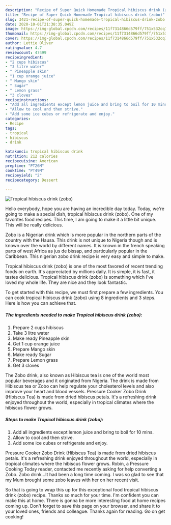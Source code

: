 ```yaml
---
description: "Recipe of Super Quick Homemade Tropical hibiscus drink (zobo)"
title: "Recipe of Super Quick Homemade Tropical hibiscus drink (zobo)"
slug: 3421-recipe-of-super-quick-homemade-tropical-hibiscus-drink-zobo
date: 2020-10-01T21:38:35.049Z
image: https://img-global.cpcdn.com/recipes/11f7314866d579ff/751x532cq70/tropical-hibiscus-drink-zobo-recipe-main-photo.jpg
thumbnail: https://img-global.cpcdn.com/recipes/11f7314866d579ff/751x532cq70/tropical-hibiscus-drink-zobo-recipe-main-photo.jpg
cover: https://img-global.cpcdn.com/recipes/11f7314866d579ff/751x532cq70/tropical-hibiscus-drink-zobo-recipe-main-photo.jpg
author: Lettie Oliver
ratingvalue: 4.7
reviewcount: 47499
recipeingredient:
- "2 cups hibiscus"
- "3 litre water"
- " Pineapple skin"
- "1 cup orange juice"
- " Mango skin"
- " Sugar"
- " Lemon grass"
- "3 cloves"
recipeinstructions:
- "Add all ingredients except lemon juice and bring to boil for 10 mins."
- "Allow to cool and then strive."
- "Add some ice cubes or refrigerate and enjoy."
categories:
- Recipe
tags:
- tropical
- hibiscus
- drink

katakunci: tropical hibiscus drink 
nutrition: 212 calories
recipecuisine: American
preptime: "PT26M"
cooktime: "PT49M"
recipeyield: "2"
recipecategory: Dessert

---
```



![Tropical hibiscus drink (zobo)](https://img-global.cpcdn.com/recipes/11f7314866d579ff/751x532cq70/tropical-hibiscus-drink-zobo-recipe-main-photo.jpg)

Hello everybody, hope you are having an incredible day today. Today, we're going to make a special dish, tropical hibiscus drink (zobo). One of my favorites food recipes. This time, I am going to make it a little bit unique. This will be really delicious.

Zobo is a Nigerian drink which is more popular in the northern parts of the country with the Hausa. This drink is not unique to Nigeria though and is known over the world by different names. It is known in the french speaking parts of west Africa as jus de bissap, and particularly popular in the Caribbean. This nigerian zobo drink recipe is very easy and simple to make.

Tropical hibiscus drink (zobo) is one of the most favored of recent trending foods on earth. It's appreciated by millions daily. It is simple, it is fast, it tastes delicious. Tropical hibiscus drink (zobo) is something which I've loved my whole life. They are nice and they look fantastic.


To get started with this recipe, we must first prepare a few ingredients. You can cook tropical hibiscus drink (zobo) using 8 ingredients and 3 steps. Here is how you can achieve that.

<!--inarticleads1-->

##### The ingredients needed to make Tropical hibiscus drink (zobo):

1. Prepare 2 cups hibiscus
1. Take 3 litre water
1. Make ready  Pineapple skin
1. Get 1 cup orange juice
1. Prepare  Mango skin
1. Make ready  Sugar
1. Prepare  Lemon grass
1. Get 3 cloves


The Zobo drink, also known as Hibiscus tea is one of the world most popular beverages and it originated from Nigeria. The drink is made from Hibiscus tea or Zobo can help regulate your cholesterol levels and also improve your heart and blood vessels. Pressure Cooker Zobo Drink (Hibiscus Tea) is made from dried hibiscus petals. It&#39;s a refreshing drink enjoyed throughout the world, especially in tropical climates where the hibiscus flower grows. 

<!--inarticleads2-->

##### Steps to make Tropical hibiscus drink (zobo):

1. Add all ingredients except lemon juice and bring to boil for 10 mins.
1. Allow to cool and then strive.
1. Add some ice cubes or refrigerate and enjoy.


Pressure Cooker Zobo Drink (Hibiscus Tea) is made from dried hibiscus petals. It&#39;s a refreshing drink enjoyed throughout the world, especially in tropical climates where the hibiscus flower grows. Robin, a Pressure Cooking Today reader, contacted me recently asking for help converting a Zobo. Zobo drink…It had been a long time coming. I was so glad to see that my Mum brought some zobo leaves with her on her recent visit. 

So that is going to wrap this up for this exceptional food tropical hibiscus drink (zobo) recipe. Thanks so much for your time. I'm confident you can make this at home. There is gonna be more interesting food at home recipes coming up. Don't forget to save this page on your browser, and share it to your loved ones, friends and colleague. Thanks again for reading. Go on get cooking!
